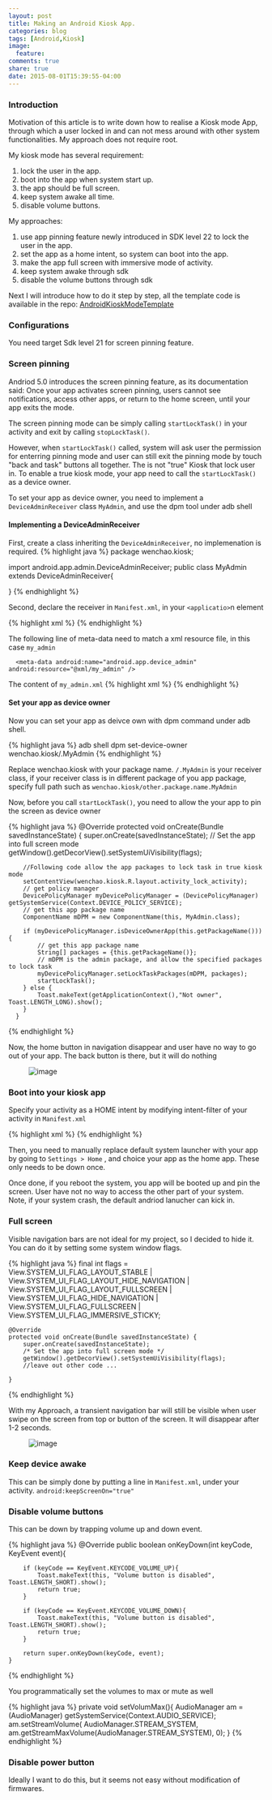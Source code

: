 ```yaml
---
layout: post
title: Making an Android Kiosk App.
categories: blog
tags: [Android,Kiosk]
image:
  feature:
comments: true
share: true
date: 2015-08-01T15:39:55-04:00
---
```

### Introduction
Motivation of this article is to write down how to realise a Kiosk mode App, through which a user locked in and can not mess around with other system functionalities. My approach does not require root.

My kiosk mode has several requirement:

  1. lock the user in the app.
  2. boot into the app when system start up.
  3. the app should be full screen.
  4. keep system awake all time.
  5. disable volume buttons.

My approaches:

  1. use app pinning feature newly introduced in SDK level 22 to lock the user in the app.
  2. set the app as a home intent, so system can boot into the app.
  3. make the app full screen with immersive mode of activity.
  4. keep system awake through sdk
  5. disable the volume buttons through sdk

Next I will introduce how to do it step by step, all the template code is available in the repo:
[AndroidKioskModeTemplate](https://github.com/wenchaojiang/AndroidKioskModeTemplate)

### Configurations
You need target Sdk level 21 for screen pinning feature.

### Screen pinning
Andriod 5.0 introduces the screen pinning feature, as its documentation said:
 Once your app activates screen pinning, users cannot see notifications, access other apps, or return to the home screen, until your app exits the mode.

The screen pinning mode can be simply calling  ```startLockTask()``` in your activity and exit by calling ```stopLockTask()```.

However, when ```startLockTask()``` called, system will ask user the permission for enterring pinning mode and user can still exit the pinning mode by touch "back and task" buttons all together. The is not "true" Kiosk that lock user in. To enable a true kiosk mode, your app need to call the ```startLockTask()``` as a device owner.

To set your app as device owner, you need to implement a ```DeviceAdminReceiver``` class ```MyAdmin```, and use the dpm tool under adb shell

#### Implementing a DeviceAdminReceiver
First, create a class inheriting the ```DeviceAdminReceiver```, no implemenation is required.
{% highlight java  %}
package wenchao.kiosk;

import android.app.admin.DeviceAdminReceiver;
public class MyAdmin extends DeviceAdminReceiver{

}
{% endhighlight %}

Second, declare the receiver in ```Manifest.xml```, in your ```<applicatio>```n element

{% highlight xml  %}
<receiver android:name="wenchao.kiosk.MyAdmin"
            android:label="@string/sample_device_admin"
            android:description="@string/sample_device_admin_description"
            android:permission="android.permission.BIND_DEVICE_ADMIN">
            <meta-data android:name="android.app.device_admin" android:resource="@xml/my_admin" />
            <intent-filter>
                <action android:name="android.app.action.DEVICE_ADMIN_ENABLED" />
            </intent-filter>
</receiver>
<uses-permission android:name="android.permission.MANAGE_DEVICE_ADMINS" />
{% endhighlight %}

The following line of meta-data need to match a xml resource file, in this case ```my_admin```

```  <meta-data android:name="android.app.device_admin" android:resource="@xml/my_admin" />```

The content of ```my_admin.xml```
{% highlight xml  %}
<device-admin xmlns:android="http://schemas.android.com/apk/res/android">
    <uses-policies>
        <limit-password />
        <watch-login />
        <reset-password />
        <force-lock />
        <wipe-data />
    </uses-policies>
</device-admin>
{% endhighlight %}



#### Set your app as device owner
Now you can set your app as deivce own with dpm command under adb shell.

{% highlight java  %}
adb shell
dpm set-device-owner wenchao.kiosk/.MyAdmin
{% endhighlight %}

Replace wenchao.kiosk with your package name. ```/.MyAdmin``` is your receiver class, if your receiver class is in different package of you app package, specify full path such as ```wenchao.kiosk/other.package.name.MyAdmin ```

Now, before you call ```startLockTask()```, you need to allow the your app to pin the screen as device owner


{% highlight java %}
@Override
    protected void onCreate(Bundle savedInstanceState) {
        super.onCreate(savedInstanceState);
        // Set the app into full screen mode
        getWindow().getDecorView().setSystemUiVisibility(flags);

        //Following code allow the app packages to lock task in true kiosk mode
        setContentView(wenchao.kiosk.R.layout.activity_lock_activity);
        // get policy manager
        DevicePolicyManager myDevicePolicyManager = (DevicePolicyManager) getSystemService(Context.DEVICE_POLICY_SERVICE);
        // get this app package name
        ComponentName mDPM = new ComponentName(this, MyAdmin.class);

        if (myDevicePolicyManager.isDeviceOwnerApp(this.getPackageName())) {
            // get this app package name
            String[] packages = {this.getPackageName()};
            // mDPM is the admin package, and allow the specified packages to lock task
            myDevicePolicyManager.setLockTaskPackages(mDPM, packages);
            startLockTask();
        } else {
            Toast.makeText(getApplicationContext(),"Not owner", Toast.LENGTH_LONG).show();
        }
      }
{% endhighlight %}

Now, the home button in navigation disappear and user have no way to go out of your app. The back button is there, but it will do nothing
<figure>
  <img src="/images/kiosk-lock.png" alt="image">
</figure>


### Boot into your kiosk app
Specify your activity as a HOME intent by modifying intent-filter of your activity in ```Manifest.xml```

{% highlight xml  %}
<intent-filter>
   <action android:name="android.intent.action.MAIN" />
   <category android:name="android.intent.category.HOME" />
   <category android:name="android.intent.category.DEFAULT" />
</intent-filter>
{% endhighlight %}



Then, you need to manually replace default system launcher with your app by going to ```Settings > Home``` , and choice your app as the home app. These only needs to be down once.

Once done, if you reboot the system, you app will be booted up and pin the screen. User have not no way to access the other part of your system. Note, if your system crash, the default andriod lanucher can kick in.


### Full screen
Visible navigation bars are not ideal for my project, so I decided to hide it. You can do it by setting some system window flags.

{% highlight java %}
final int flags = View.SYSTEM_UI_FLAG_LAYOUT_STABLE
            | View.SYSTEM_UI_FLAG_LAYOUT_HIDE_NAVIGATION
            | View.SYSTEM_UI_FLAG_LAYOUT_FULLSCREEN
            | View.SYSTEM_UI_FLAG_HIDE_NAVIGATION
            | View.SYSTEM_UI_FLAG_FULLSCREEN
            | View.SYSTEM_UI_FLAG_IMMERSIVE_STICKY;

    @Override
    protected void onCreate(Bundle savedInstanceState) {
        super.onCreate(savedInstanceState);
        /* Set the app into full screen mode */
        getWindow().getDecorView().setSystemUiVisibility(flags);
        //leave out other code ...

    }

{% endhighlight %}

With my Approach, a transient navigation bar will still be visible when user swipe on the screen from top or button of the screen. It will disappear after 1-2 seconds.

<figure>
  <img src="/images/kiosk-fullscreen.png" alt="image">
</figure>



### Keep device awake
This can be simply done by putting a line in ```Manifest.xml```, under your activity.
```android:keepScreenOn="true"```


### Disable volume buttons
This can be down by trapping volume up and down event.

{% highlight java %}
@Override
    public boolean onKeyDown(int keyCode, KeyEvent event){

        if (keyCode == KeyEvent.KEYCODE_VOLUME_UP){
            Toast.makeText(this, "Volume button is disabled", Toast.LENGTH_SHORT).show();
            return true;
        }

        if (keyCode == KeyEvent.KEYCODE_VOLUME_DOWN){
            Toast.makeText(this, "Volume button is disabled", Toast.LENGTH_SHORT).show();
            return true;
        }

        return super.onKeyDown(keyCode, event);
    }
{% endhighlight %}

You programmatically set the volumes to max or mute as well

{% highlight java %}
private void setVolumMax(){
        AudioManager am = (AudioManager) getSystemService(Context.AUDIO_SERVICE);
        am.setStreamVolume(
                AudioManager.STREAM_SYSTEM,
                am.getStreamMaxVolume(AudioManager.STREAM_SYSTEM),
                0);
    }
{% endhighlight %}

### Disable power button
Ideally I want to do this, but it seems not easy without modification of firmwares.
